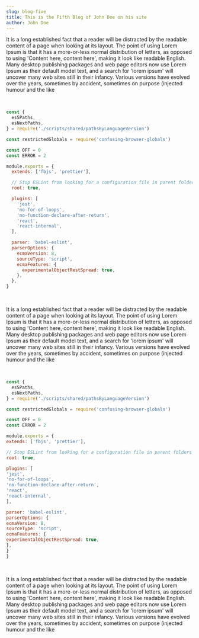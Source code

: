 ```yaml
---
slug: blog-five
title: This is the Fifth Blog of John Doe on his site
author: John Doe
---
```


It is a long established fact that a reader will be distracted by the readable content of a page when looking at its layout. The point of using Lorem Ipsum is that it has a more-or-less normal distribution of letters, as opposed to using 'Content here, content here', making it look like readable English. Many desktop publishing packages and web page editors now use Lorem Ipsum as their default model text, and a search for 'lorem ipsum' will uncover many web sites still in their infancy. Various versions have evolved over the years, sometimes by accident, sometimes on purpose (injected humour and the like

<br>

```js
const {
  es5Paths,
  esNextPaths,
} = require('./scripts/shared/pathsByLanguageVersion')

const restrictedGlobals = require('confusing-browser-globals')

const OFF = 0
const ERROR = 2

module.exports = {
  extends: ['fbjs', 'prettier'],

  // Stop ESLint from looking for a configuration file in parent folders
  root: true,

  plugins: [
    'jest',
    'no-for-of-loops',
    'no-function-declare-after-return',
    'react',
    'react-internal',
  ],

  parser: 'babel-eslint',
  parserOptions: {
    ecmaVersion: 8,
    sourceType: 'script',
    ecmaFeatures: {
      experimentalObjectRestSpread: true,
    },
  },
}
```

<br>

It is a long established fact that a reader will be distracted by the readable content of a page when looking at its layout. The point of using Lorem Ipsum is that it has a more-or-less normal distribution of letters, as opposed to using 'Content here, content here', making it look like readable English. Many desktop publishing packages and web page editors now use Lorem Ipsum as their default model text, and a search for 'lorem ipsum' will uncover many web sites still in their infancy. Various versions have evolved over the years, sometimes by accident, sometimes on purpose (injected humour and the like

<br>

```js
const {
  es5Paths,
  esNextPaths,
} = require('./scripts/shared/pathsByLanguageVersion')

const restrictedGlobals = require('confusing-browser-globals')

const OFF = 0
const ERROR = 2

module.exports = {
extends: ['fbjs', 'prettier'],

// Stop ESLint from looking for a configuration file in parent folders
root: true,

plugins: [
'jest',
'no-for-of-loops',
'no-function-declare-after-return',
'react',
'react-internal',
],

parser: 'babel-eslint',
parserOptions: {
ecmaVersion: 8,
sourceType: 'script',
ecmaFeatures: {
experimentalObjectRestSpread: true,
},
}
}

```
<br>

It is a long established fact that a reader will be distracted by the readable content of a page when looking at its layout. The point of using Lorem Ipsum is that it has a more-or-less normal distribution of letters, as opposed to using 'Content here, content here', making it look like readable English. Many desktop publishing packages and web page editors now use Lorem Ipsum as their default model text, and a search for 'lorem ipsum' will uncover many web sites still in their infancy. Various versions have evolved over the years, sometimes by accident, sometimes on purpose (injected humour and the like
